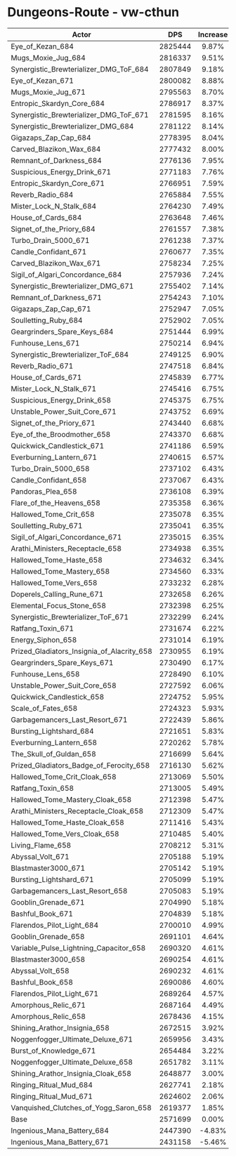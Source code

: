 # Dungeons-Route - vw-cthun
| Actor | DPS | Increase |
|---|:---:|:---:|
|Eye_of_Kezan_684|2825444|9.87%|
|Mugs_Moxie_Jug_684|2816337|9.51%|
|Synergistic_Brewterializer_DMG_ToF_684|2807849|9.18%|
|Eye_of_Kezan_671|2800082|8.88%|
|Mugs_Moxie_Jug_671|2795563|8.70%|
|Entropic_Skardyn_Core_684|2786917|8.37%|
|Synergistic_Brewterializer_DMG_ToF_671|2781595|8.16%|
|Synergistic_Brewterializer_DMG_684|2781122|8.14%|
|Gigazaps_Zap_Cap_684|2778395|8.04%|
|Carved_Blazikon_Wax_684|2777432|8.00%|
|Remnant_of_Darkness_684|2776136|7.95%|
|Suspicious_Energy_Drink_671|2771183|7.76%|
|Entropic_Skardyn_Core_671|2766951|7.59%|
|Reverb_Radio_684|2765884|7.55%|
|Mister_Lock_N_Stalk_684|2764230|7.49%|
|House_of_Cards_684|2763648|7.46%|
|Signet_of_the_Priory_684|2761557|7.38%|
|Turbo_Drain_5000_671|2761238|7.37%|
|Candle_Confidant_671|2760677|7.35%|
|Carved_Blazikon_Wax_671|2758234|7.25%|
|Sigil_of_Algari_Concordance_684|2757936|7.24%|
|Synergistic_Brewterializer_DMG_671|2755402|7.14%|
|Remnant_of_Darkness_671|2754243|7.10%|
|Gigazaps_Zap_Cap_671|2752947|7.05%|
|Soulletting_Ruby_684|2752902|7.05%|
|Geargrinders_Spare_Keys_684|2751444|6.99%|
|Funhouse_Lens_671|2750214|6.94%|
|Synergistic_Brewterializer_ToF_684|2749125|6.90%|
|Reverb_Radio_671|2747518|6.84%|
|House_of_Cards_671|2745839|6.77%|
|Mister_Lock_N_Stalk_671|2745416|6.75%|
|Suspicious_Energy_Drink_658|2745375|6.75%|
|Unstable_Power_Suit_Core_671|2743752|6.69%|
|Signet_of_the_Priory_671|2743440|6.68%|
|Eye_of_the_Broodmother_658|2743370|6.68%|
|Quickwick_Candlestick_671|2741186|6.59%|
|Everburning_Lantern_671|2740615|6.57%|
|Turbo_Drain_5000_658|2737102|6.43%|
|Candle_Confidant_658|2737067|6.43%|
|Pandoras_Plea_658|2736108|6.39%|
|Flare_of_the_Heavens_658|2735358|6.36%|
|Hallowed_Tome_Crit_658|2735078|6.35%|
|Soulletting_Ruby_671|2735041|6.35%|
|Sigil_of_Algari_Concordance_671|2735015|6.35%|
|Arathi_Ministers_Receptacle_658|2734938|6.35%|
|Hallowed_Tome_Haste_658|2734632|6.34%|
|Hallowed_Tome_Mastery_658|2734560|6.33%|
|Hallowed_Tome_Vers_658|2733232|6.28%|
|Doperels_Calling_Rune_671|2732658|6.26%|
|Elemental_Focus_Stone_658|2732398|6.25%|
|Synergistic_Brewterializer_ToF_671|2732299|6.24%|
|Ratfang_Toxin_671|2731674|6.22%|
|Energy_Siphon_658|2731014|6.19%|
|Prized_Gladiators_Insignia_of_Alacrity_658|2730955|6.19%|
|Geargrinders_Spare_Keys_671|2730490|6.17%|
|Funhouse_Lens_658|2728490|6.10%|
|Unstable_Power_Suit_Core_658|2727592|6.06%|
|Quickwick_Candlestick_658|2724752|5.95%|
|Scale_of_Fates_658|2724323|5.93%|
|Garbagemancers_Last_Resort_671|2722439|5.86%|
|Bursting_Lightshard_684|2721651|5.83%|
|Everburning_Lantern_658|2720262|5.78%|
|The_Skull_of_Guldan_658|2716699|5.64%|
|Prized_Gladiators_Badge_of_Ferocity_658|2716130|5.62%|
|Hallowed_Tome_Crit_Cloak_658|2713069|5.50%|
|Ratfang_Toxin_658|2713005|5.49%|
|Hallowed_Tome_Mastery_Cloak_658|2712398|5.47%|
|Arathi_Ministers_Receptacle_Cloak_658|2712309|5.47%|
|Hallowed_Tome_Haste_Cloak_658|2711416|5.43%|
|Hallowed_Tome_Vers_Cloak_658|2710485|5.40%|
|Living_Flame_658|2708212|5.31%|
|Abyssal_Volt_671|2705188|5.19%|
|Blastmaster3000_671|2705142|5.19%|
|Bursting_Lightshard_671|2705099|5.19%|
|Garbagemancers_Last_Resort_658|2705083|5.19%|
|Gooblin_Grenade_671|2704990|5.18%|
|Bashful_Book_671|2704839|5.18%|
|Flarendos_Pilot_Light_684|2700010|4.99%|
|Gooblin_Grenade_658|2691101|4.64%|
|Variable_Pulse_Lightning_Capacitor_658|2690320|4.61%|
|Blastmaster3000_658|2690254|4.61%|
|Abyssal_Volt_658|2690232|4.61%|
|Bashful_Book_658|2690086|4.60%|
|Flarendos_Pilot_Light_671|2689264|4.57%|
|Amorphous_Relic_671|2687164|4.49%|
|Amorphous_Relic_658|2678436|4.15%|
|Shining_Arathor_Insignia_658|2672515|3.92%|
|Noggenfogger_Ultimate_Deluxe_671|2659956|3.43%|
|Burst_of_Knowledge_671|2654484|3.22%|
|Noggenfogger_Ultimate_Deluxe_658|2651782|3.11%|
|Shining_Arathor_Insignia_Cloak_658|2648877|3.00%|
|Ringing_Ritual_Mud_684|2627741|2.18%|
|Ringing_Ritual_Mud_671|2624602|2.06%|
|Vanquished_Clutches_of_Yogg_Saron_658|2619377|1.85%|
|Base|2571699|0.00%|
|Ingenious_Mana_Battery_684|2447390|-4.83%|
|Ingenious_Mana_Battery_671|2431158|-5.46%|
